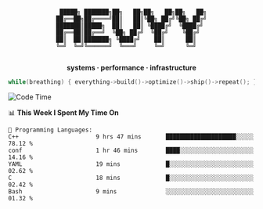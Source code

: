 <div align="center">

```
 █████╗ ███████╗██╗   ██╗██╗   ██╗██╗   ██╗
██╔══██╗██╔════╝██║   ██║╚██╗ ██╔╝╚██╗ ██╔╝
███████║█████╗  ██║   ██║ ╚████╔╝  ╚████╔╝ 
██╔══██║██╔══╝  ╚██╗ ██╔╝  ╚██╔╝    ╚██╔╝  
██║  ██║███████╗ ╚████╔╝    ██║      ██║   
╚═╝  ╚═╝╚══════╝  ╚═══╝     ╚═╝      ╚═╝   
                                           
```

**systems · performance · infrastructure**

```cpp
while(breathing) { everything->build()->optimize()->ship()->repeat(); }
```

</div>

<!--START_SECTION:waka-->
![Code Time](http://img.shields.io/badge/Code%20Time-166%20hrs%2040%20mins-blue)

📊 **This Week I Spent My Time On** 

```text
💬 Programming Languages: 
C++                      9 hrs 47 mins       ████████████████████░░░░░   78.12 % 
conf                     1 hr 46 mins        ████░░░░░░░░░░░░░░░░░░░░░   14.16 % 
YAML                     19 mins             █░░░░░░░░░░░░░░░░░░░░░░░░   02.62 % 
C                        18 mins             █░░░░░░░░░░░░░░░░░░░░░░░░   02.42 % 
Bash                     9 mins              ░░░░░░░░░░░░░░░░░░░░░░░░░   01.32 % 
```


<!--END_SECTION:waka-->
